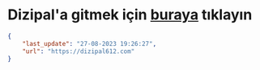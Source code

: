 # Dizipal'a gitmek için [buraya](https://dizipal612.com) tıklayın
    
```json
{
    "last_update": "27-08-2023 19:26:27",
    "url": "https://dizipal612.com"
}
```
